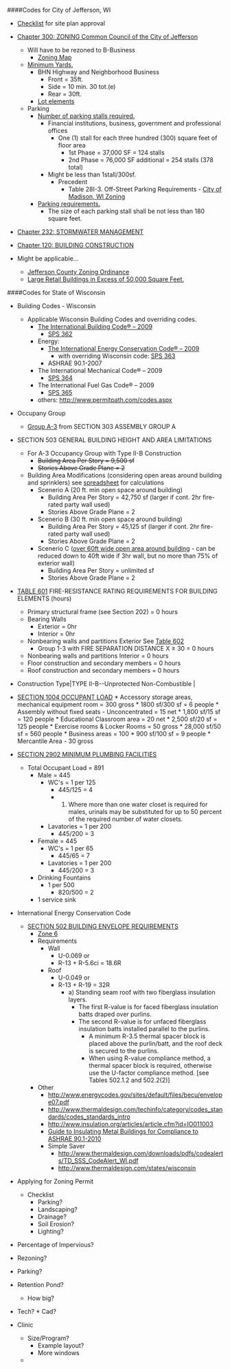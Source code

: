 
####Codes for City of Jefferson, WI

* [Checklist](http://www.jeffersonwis.com/Engineering/Site%20Plan%20Review_Full%20Document.pdf) for site plan approval
* [Chapter 300: ZONING Common Council of the City of Jefferson](http://ecode360.com/9782843)
	* Will have to be rezoned to B-Business
		* [Zoning Map](http://www.jeffersonwis.com/Maps/Jefferson%20Zoning%205-9-13.pdf)
	* [Minimum Yards.](http://ecode360.com/attachment/JE2120/JE2120-300e%20Schedule%20of%20Regulations.pdf)
		* BHN Highway and Neighborhood Business
			* Front = 35ft.
			* Side = 10 min. 30 tot.(e)
			* Rear = 30ft.
		* [Lot elements](http://ecode360.com/attachment/JE2120/JE2120-300d%20Figure%203%20Lot%20Elements.pdf)
	* Parking
		* [Number of parking stalls required.](http://ecode360.com/9783197)
			*  Financial institutions, business, government and professional offices 
				*   One (1) stall for each three hundred (300) square feet of floor area
					* 1st Phase = 37,000 SF = 124 stalls
					* 2nd Phase = 76,000 SF additional = 254 stalls (378 total)
			* Might be less than 1stall/300sf.
				* Precedent
					* Table 28I-3.  Off-Street Parking Requirements  - [City of Madison, WI Zoning](http://legistar.cityofmadison.com/attachments/a7261a03-67a8-413b-a97a-a07f72552155.pdf)
		* [Parking requirements.](http://ecode360.com/9783190)
			* The size of each parking stall shall be not less than 180 square feet.
* [Chapter 232: STORMWATER MANAGEMENT](http://ecode360.com/14035333)
* [Chapter 120: BUILDING CONSTRUCTION](http://ecode360.com/9780665)

* Might be applicable...
	* 	[Jefferson County Zoning Ordinance](http://www.jeffersoncountywi.gov/Zoning/Zoning_Ordinance_Chapter_11__amended_03_11_14_.pdf)
	* [Large Retail Buildings in Excess of 50,000 Square Feet.](http://www.jeffersonwis.com/Codebook/Microsoft%20Word%20-%203-03.PDF)





####Codes for State of Wisconsin

* Building Codes - Wisconsin
	* Applicable Wisconsin Building Codes and overriding codes.
		* [The International Building Code® – 2009](http://publicecodes.cyberregs.com/icod/ibc/2009/index.htm)
			* [SPS 362](http://docs.legis.wisconsin.gov/code/admin_code/sps/safety_and_buildings_and_environment/361_366/362.pdf)
		* Energy:
			* [The International Energy Conservation Code® – 2009](http://publicecodes.cyberregs.com/icod/iecc/2009/index.htm)
				*  with overriding Wisconsin code: [SPS 363](http://docs.legis.wisconsin.gov/code/admin_code/sps/safety_and_buildings_and_environment/361_366/363.pdf)
			* ASHRAE 90.1-2007
		* The International Mechanical Code® – 2009
			* [SPS 364](https://docs.legis.wisconsin.gov/code/admin_code/sps/safety_and_buildings_and_environment/361_366/364.pdf)
		* The International Fuel Gas Code® – 2009
			* [SPS 365](http://docs.legis.wisconsin.gov/code/admin_code/sps/safety_and_buildings_and_environment/361_366/365.pdf)
		* others: http://www.permitpath.com/codes.aspx








* Occupany Group
	* [Group A-3](http://publicecodes.cyberregs.com/icod/ibc/2009/icod_ibc_2009_3_sec003.htm) from SECTION 303 ASSEMBLY GROUP A
* SECTION 503 GENERAL BUILDING HEIGHT AND AREA LIMITATIONS 
	* For A-3 Occupancy Group with Type II-B Construction
		* ~~Building Area Per Story = 9,500 sf~~
		* ~~Stories Above Grade Plane = 2~~
	* Building Area Modifications (considering open areas around building and sprinklers) see [spreadsheet](https://docs.google.com/spreadsheet/ccc?key=0AkqIavXqHcEcdEJPVEh3YktqZ2ZYZF9nNTJqVmJFMXc&usp=drive_web#gid=0) for calculations
		* Scenerio A (20 ft. min open space around building)
			* Building Area Per Story = 42,750 sf (larger if cont. 2hr fire-rated party wall used)
			* Stories Above Grade Plane = 2
		* Scenerio B (30 ft. min open space around building)
			* Building Area Per Story = 45,125 sf (larger if cont. 2hr fire-rated party wall used)
			* Stories Above Grade Plane = 2
		* Scenerio C ([over 60ft wide open area around building](http://publicecodes.cyberregs.com/icod/ibc/2009/icod_ibc_2009_5_sec007.htm) - can be reduced down to 40ft wide if 3hr wall, but no more than 75% of exterior wall)
			* Building Area Per Story = unlimited sf
			* Stories Above Grade Plane = 2




 * [TABLE 601](http://publicecodes.cyberregs.com/icod/ibc/2009/icod_ibc_2009_6_sec001.htm) FIRE-RESISTANCE RATING REQUIREMENTS FOR BUILDING ELEMENTS (hours) 

	 * Primary structural frame (see Section 202) = 0 hours
	 * Bearing Walls
		* Exterior = 0hr
		* Interior = 0hr
	 * Nonbearing walls and partitions Exterior	See [Table 602](http://publicecodes.cyberregs.com/icod/ibc/2009/icod_ibc_2009_6_sec002.htm)
		 * Group 1-3 with FIRE SEPARATION DISTANCE X ≥ 30 = 0 hours
	 * Nonbearing walls and partitions Interior = 0 hours
	 * Floor construction and secondary members = 0 hours
	 * Roof construction and secondary members = 0 hours




 * Construction Type|TYPE II-B--Unprotected Non-Combustible |

 * [SECTION 1004 OCCUPANT LOAD](http://publicecodes.cyberregs.com/icod/ibc/2009/icod_ibc_2009_10_sec004.htm)
		* Accessory storage areas, mechanical equipment room = 300 gross
			* 1800 sf/300 sf = 6 people
		* Assembly without fixed seats - Unconcentrated = 15 net
			* 1,800 sf/15 sf = 120 people
		* Educational Classroom area = 20 net
			* 2,500 sf/20 sf = 125 people
		* Exercise rooms & Locker Rooms	= 50 gross
			* 28,000 sf/50 sf = 560 people
		* Business areas = 100
			* 900 sf/100 sf = 9 people
		* Mercantile Area - 30 gross



 * [SECTION 2902 MINIMUM PLUMBING FACILITIES](http://publicecodes.cyberregs.com/icod/ibc/2009/icod_ibc_2009_29_sec002.htm)  
	 * Total Occupant Load = 891
		 * Male = 445
			 * WC's = 1 per 125
				 * 445/125 = 4
				 * 1. Where more than one water closet is required for males, urinals may be substituted for up to 50 percent of the required number of water closets.
			 * Lavatories = 1 per 200
				 * 445/200 = 3
		 * Female = 445
			 * WC's = 1 per 65
				 * 445/65 = 7
			 * Lavatories = 1 per 200
				 * 445/200 = 3
		 * Drinking Fountains
			 * 1 per 500
				 * 820/500 = 2
		 * 1 service sink
* International Energy Conservation Code
	* [SECTION 502 BUILDING ENVELOPE REQUIREMENTS](http://publicecodes.cyberregs.com/icod/iecc/2009/icod_iecc_2009_5_sec002.htm)
		* [Zone 6](http://publicecodes.cyberregs.com/icod/iecc/2009/icod_iecc_2009_3_par001.htm)
		* Requirements
			* Wall
				* U-0.069 or 
				* R-13 + R-5.6ci = 18.6R
			* Roof
				* U-0.049 or 
				* R-13 + R-19 = 32R
					* a) Standing seam roof with two fiberglass insulation layers. 
						* The first R-value is for faced fiberglass insulation batts draped over purlins. 
						* The second R-value is for unfaced fiberglass insulation batts installed parallel to the purlins. 
							* A minimum R-3.5 thermal spacer block is placed above the purlin/batt, and the roof deck is secured to the purlins.
							* When using R-value compliance method, a thermal spacer block is required, otherwise use the U-factor compliance method. [see Tables 502.1.2 and 502.2(2)]
		* Other
			* http://www.energycodes.gov/sites/default/files/becu/envelope07.pdf
			* http://www.thermaldesign.com/techinfo/category/codes_standards/codes_standards_intro
			* http://www.insulation.org/articles/article.cfm?id=IO011003
			* [Guide to Insulating Metal Buildings for Compliance to ASHRAE 90.1-2010](http://www.naima.org/publications/MB304.PDF)
			* Simple Saver
				* http://www.thermaldesign.com/downloads/pdfs/codealerts/TD_SSS_CodeAlert_WI.pdf
				* http://www.thermaldesign.com/states/wisconsin




* Applying for Zoning Permit
	* Checklist
		* Parking?
		* Landscaping?
		* Drainage?
		* Soil Erosion?
		* Lighting?
* Percentage of Impervious?
* Rezoning?
* Parking?
* Retention Pond?
	* How big?
* Tech?
		* Cad?


* Clinic
	* Size/Program?
		* Example layout?
		* More windows
	* 











<!--se_discussion_list:{"mUa5aJURj4LgY6kE3xOycK2D":{"selectionStart":34,"type":"conflict","selectionEnd":38,"discussionIndex":"mUa5aJURj4LgY6kE3xOycK2D"},"rjdujjL9zUcd5Rab8HoR1fxm":{"selectionStart":148,"type":"conflict","selectionEnd":157,"discussionIndex":"rjdujjL9zUcd5Rab8HoR1fxm"},"0tnfZ4SZ96680gxNcDqpKrhs":{"selectionStart":210,"type":"conflict","selectionEnd":250,"discussionIndex":"0tnfZ4SZ96680gxNcDqpKrhs"},"ZTBDcoO4So0hPrdf0ZCvrqZz":{"selectionStart":280,"type":"conflict","selectionEnd":481,"discussionIndex":"ZTBDcoO4So0hPrdf0ZCvrqZz"},"PB7Wys7zYjqMkTx8xay17EGE":{"selectionStart":512,"type":"conflict","selectionEnd":543,"discussionIndex":"PB7Wys7zYjqMkTx8xay17EGE"},"6KNViLJ7gTnyrKDpsKqIWdpC":{"selectionStart":563,"type":"conflict","selectionEnd":710,"discussionIndex":"6KNViLJ7gTnyrKDpsKqIWdpC"},"UxHqfFIJoirOhdoqT6AiMJ3j":{"selectionStart":734,"type":"conflict","selectionEnd":780,"discussionIndex":"UxHqfFIJoirOhdoqT6AiMJ3j"},"m8INB5sJyWWoWjzaE1rM8PIA":{"selectionStart":923,"type":"conflict","selectionEnd":935,"discussionIndex":"m8INB5sJyWWoWjzaE1rM8PIA"},"PhHxf1p6w51ASo2ZhXcpdOfM":{"selectionStart":963,"type":"conflict","selectionEnd":977,"discussionIndex":"PhHxf1p6w51ASo2ZhXcpdOfM"},"3f5Z5QHsudY5aE2ijD0t4aIh":{"selectionStart":1028,"type":"conflict","selectionEnd":1042,"discussionIndex":"3f5Z5QHsudY5aE2ijD0t4aIh"},"Xrou3wn6zWS5HK4H5aZNMCcX":{"selectionStart":1063,"type":"conflict","selectionEnd":1105,"discussionIndex":"Xrou3wn6zWS5HK4H5aZNMCcX"},"LCW0kNy0NQ1f8TFZkHfzDABg":{"selectionStart":1172,"type":"conflict","selectionEnd":1329,"discussionIndex":"LCW0kNy0NQ1f8TFZkHfzDABg"},"RRlNghClSxhqQB8MDSHELHGz":{"selectionStart":1389,"type":"conflict","selectionEnd":1405,"discussionIndex":"RRlNghClSxhqQB8MDSHELHGz"},"zctGuMwzmr7gVWn9my7Jwufe":{"selectionStart":1422,"type":"conflict","selectionEnd":1474,"discussionIndex":"zctGuMwzmr7gVWn9my7Jwufe"},"UayFbFQw3CCBpq4g9HaVlf9b":{"selectionStart":1496,"type":"conflict","selectionEnd":1570,"discussionIndex":"UayFbFQw3CCBpq4g9HaVlf9b"},"OqGvNpUkX9gWYlLFFQukO2lb":{"selectionStart":1587,"type":"conflict","selectionEnd":1702,"discussionIndex":"OqGvNpUkX9gWYlLFFQukO2lb"},"Rk1uZxtiL2N3g7uEf1RQhjch":{"selectionStart":1753,"type":"conflict","selectionEnd":1843,"discussionIndex":"Rk1uZxtiL2N3g7uEf1RQhjch"},"AzuXequwPkrurGciB4WDzxZe":{"selectionStart":1863,"type":"conflict","selectionEnd":1908,"discussionIndex":"AzuXequwPkrurGciB4WDzxZe"},"ncxz0jvNmMjwumw6mFi6rLnk":{"selectionStart":1949,"type":"conflict","selectionEnd":1969,"discussionIndex":"ncxz0jvNmMjwumw6mFi6rLnk"},"YfEBBnCPb4TrJou8oVUvMbAF":{"selectionStart":2006,"type":"conflict","selectionEnd":2209,"discussionIndex":"YfEBBnCPb4TrJou8oVUvMbAF"},"nC1Kq91ibFJ0EnVDUKD41h1L":{"selectionStart":2240,"type":"conflict","selectionEnd":2327,"discussionIndex":"nC1Kq91ibFJ0EnVDUKD41h1L"},"DqK8woggirQcyd2TZaHu0TtB":{"selectionStart":2368,"type":"conflict","selectionEnd":2505,"discussionIndex":"DqK8woggirQcyd2TZaHu0TtB"},"1rUD1PXCFBgzw3XSk8bpa1qe":{"selectionStart":2543,"type":"conflict","selectionEnd":2674,"discussionIndex":"1rUD1PXCFBgzw3XSk8bpa1qe"},"LwlDlYjqB9PFKk6n88ykPeVs":{"selectionStart":2710,"type":"conflict","selectionEnd":2924,"discussionIndex":"LwlDlYjqB9PFKk6n88ykPeVs"},"KBUp7VmXAOyhVhMOq0wvyaja":{"selectionStart":3032,"type":"conflict","selectionEnd":3049,"discussionIndex":"KBUp7VmXAOyhVhMOq0wvyaja"},"TKTgEKxrQgO6wdtopd01sqDm":{"selectionStart":3130,"type":"conflict","selectionEnd":3165,"discussionIndex":"TKTgEKxrQgO6wdtopd01sqDm"},"qLra28qiIwYMWRwu1admzCuo":{"selectionStart":3182,"type":"conflict","selectionEnd":3207,"discussionIndex":"qLra28qiIwYMWRwu1admzCuo"},"d0YXPtctKlxCknQdHS007D8Z":{"selectionStart":3223,"type":"conflict","selectionEnd":3246,"discussionIndex":"d0YXPtctKlxCknQdHS007D8Z"},"lRqdJ0IH7dSgBq1nVZ1AV44f":{"selectionStart":3443,"type":"conflict","selectionEnd":3478,"discussionIndex":"lRqdJ0IH7dSgBq1nVZ1AV44f"},"kZIU808CWQEeKPHeeZskCH5a":{"selectionStart":3498,"type":"conflict","selectionEnd":3533,"discussionIndex":"kZIU808CWQEeKPHeeZskCH5a"},"NhKLl8kpQgSvxv6OQxqN4ogy":{"selectionStart":3594,"type":"conflict","selectionEnd":3621,"discussionIndex":"NhKLl8kpQgSvxv6OQxqN4ogy"},"jsZZ6RVg1yAy8L3ixtfYAjwx":{"selectionStart":3641,"type":"conflict","selectionEnd":3658,"discussionIndex":"jsZZ6RVg1yAy8L3ixtfYAjwx"},"wdbr05f7yUfLwwqMxffO3tqK":{"selectionStart":3677,"type":"conflict","selectionEnd":3713,"discussionIndex":"wdbr05f7yUfLwwqMxffO3tqK"},"Q1AArSMbOixaJpYjH34tvaxc":{"selectionStart":3774,"type":"conflict","selectionEnd":3801,"discussionIndex":"Q1AArSMbOixaJpYjH34tvaxc"},"SgUTKnXE1gGy4HjFUKlfU0ED":{"selectionStart":3821,"type":"conflict","selectionEnd":3838,"discussionIndex":"SgUTKnXE1gGy4HjFUKlfU0ED"},"C6azWkIluaUgpMcRXVx8ETjq":{"selectionStart":4031,"type":"conflict","selectionEnd":4060,"discussionIndex":"C6azWkIluaUgpMcRXVx8ETjq"},"Q7TYdDM1hekP0w2hW9zC32pf":{"selectionStart":4084,"type":"conflict","selectionEnd":4102,"discussionIndex":"Q7TYdDM1hekP0w2hW9zC32pf"},"RDXO8FHvF3hLWcBZWrAZIFuO":{"selectionStart":4114,"type":"conflict","selectionEnd":4147,"discussionIndex":"RDXO8FHvF3hLWcBZWrAZIFuO"},"CZqk5Jc0FGSp52MMMfHsYGRz":{"selectionStart":4289,"type":"conflict","selectionEnd":4307,"discussionIndex":"CZqk5Jc0FGSp52MMMfHsYGRz"},"6SDfQVLoEFUJQsgLIJKbwqGu":{"selectionStart":4355,"type":"conflict","selectionEnd":4423,"discussionIndex":"6SDfQVLoEFUJQsgLIJKbwqGu"},"JpTpyJQqmvoVWlrumQtkZEAL":{"selectionStart":4476,"type":"conflict","selectionEnd":4560,"discussionIndex":"JpTpyJQqmvoVWlrumQtkZEAL"},"3sAXbLfRGjFJ8TalHONiL0bb":{"selectionStart":4593,"type":"conflict","selectionEnd":4622,"discussionIndex":"3sAXbLfRGjFJ8TalHONiL0bb"},"4nRS1Ayjjg4KTpagFarJhU8C":{"selectionStart":4648,"type":"conflict","selectionEnd":4677,"discussionIndex":"4nRS1Ayjjg4KTpagFarJhU8C"},"SQgHKJLaGp5q2pxTR2pYGgAt":{"selectionStart":4703,"type":"conflict","selectionEnd":4732,"discussionIndex":"SQgHKJLaGp5q2pxTR2pYGgAt"},"FwGoafGPtQY4LT477Z3sS8qo":{"selectionStart":4749,"type":"conflict","selectionEnd":4794,"discussionIndex":"FwGoafGPtQY4LT477Z3sS8qo"},"SjSYEl508M4FqiZaaOFHj4x7":{"selectionStart":4836,"type":"conflict","selectionEnd":4836,"discussionIndex":"SjSYEl508M4FqiZaaOFHj4x7"},"3z0guG7Fpul4urizeGiAiDJN":{"selectionStart":4836,"type":"conflict","selectionEnd":4967,"discussionIndex":"3z0guG7Fpul4urizeGiAiDJN"},"4P0EoSLlYCYLZIqFQDawQ6i5":{"selectionStart":5005,"type":"conflict","selectionEnd":5016,"discussionIndex":"4P0EoSLlYCYLZIqFQDawQ6i5"},"0h3SQVq9UbSJIgHWfoDDA8FR":{"selectionStart":5033,"type":"conflict","selectionEnd":5065,"discussionIndex":"0h3SQVq9UbSJIgHWfoDDA8FR"},"qluLQD1s91JAtXqy4N06FTJF":{"selectionStart":5101,"type":"conflict","selectionEnd":5109,"discussionIndex":"qluLQD1s91JAtXqy4N06FTJF"},"fN7jB1LwOylrJTEK2elKz0Uj":{"selectionStart":5125,"type":"conflict","selectionEnd":5148,"discussionIndex":"fN7jB1LwOylrJTEK2elKz0Uj"},"m68O70nTcvtE7i2LxJ4v0ovy":{"selectionStart":5174,"type":"conflict","selectionEnd":5181,"discussionIndex":"m68O70nTcvtE7i2LxJ4v0ovy"},"1tL3NBo72pOwUvbx6Qr5HBdJ":{"selectionStart":5198,"type":"conflict","selectionEnd":5226,"discussionIndex":"1tL3NBo72pOwUvbx6Qr5HBdJ"},"3RJdAENSZ4IsXaoKAz4R4xdO":{"selectionStart":5246,"type":"conflict","selectionEnd":5260,"discussionIndex":"3RJdAENSZ4IsXaoKAz4R4xdO"},"B4hmYxYObJCeDNDdNVuKqx2U":{"selectionStart":5277,"type":"conflict","selectionEnd":5289,"discussionIndex":"B4hmYxYObJCeDNDdNVuKqx2U"},"lALA8IFdnbRtgzzdmlFUHLdY":{"selectionStart":5309,"type":"conflict","selectionEnd":5316,"discussionIndex":"lALA8IFdnbRtgzzdmlFUHLdY"},"6hfkoN8LENMD879DvENjZ7JG":{"selectionStart":5332,"type":"conflict","selectionEnd":5350,"discussionIndex":"6hfkoN8LENMD879DvENjZ7JG"},"9WdauhUmTHolU4cvEDlFBNEb":{"selectionStart":5360,"type":"conflict","selectionEnd":5401,"discussionIndex":"9WdauhUmTHolU4cvEDlFBNEb"},"yw90K2ishEPL9IaVZshnRBsE":{"selectionStart":5550,"type":"conflict","selectionEnd":5618,"discussionIndex":"yw90K2ishEPL9IaVZshnRBsE"},"YYGfys5lyHlcLuUzpZ09BAx2":{"selectionStart":5735,"type":"conflict","selectionEnd":5769,"discussionIndex":"YYGfys5lyHlcLuUzpZ09BAx2"},"kXaen1Btvt32w1cwPz1g8dsr":{"selectionStart":5795,"type":"conflict","selectionEnd":5879,"discussionIndex":"kXaen1Btvt32w1cwPz1g8dsr"},"0Qtp3EX20Qn2L96qjOgNy4FO":{"selectionStart":5905,"type":"conflict","selectionEnd":5993,"discussionIndex":"0Qtp3EX20Qn2L96qjOgNy4FO"},"52dZhQ2znspIXX9mFElUgBww":{"selectionStart":6026,"type":"conflict","selectionEnd":6052,"discussionIndex":"52dZhQ2znspIXX9mFElUgBww"},"CERe4DecJyP28oZ7q2XaS6FA":{"selectionStart":6087,"type":"conflict","selectionEnd":6310,"discussionIndex":"CERe4DecJyP28oZ7q2XaS6FA"},"oVDUFU9bUSaKT4MPQam2S1lL":{"selectionStart":6310,"type":"conflict","selectionEnd":6361,"discussionIndex":"oVDUFU9bUSaKT4MPQam2S1lL"},"LjYvYlGCqQ13DIB0IBx2c986":{"selectionStart":6382,"type":"conflict","selectionEnd":6405,"discussionIndex":"LjYvYlGCqQ13DIB0IBx2c986"},"efszvTA9ryFHLsezPrOOxkXE":{"selectionStart":6758,"type":"conflict","selectionEnd":6796,"discussionIndex":"efszvTA9ryFHLsezPrOOxkXE"},"kEvhgpOS86AXklZYiZTGGO6u":{"selectionStart":6946,"type":"conflict","selectionEnd":7195,"discussionIndex":"kEvhgpOS86AXklZYiZTGGO6u"},"qe3WBjVv92aP322PheHjpZgn":{"selectionStart":7263,"type":"conflict","selectionEnd":7484,"discussionIndex":"qe3WBjVv92aP322PheHjpZgn"},"lwpkQHxCK3r5IeGqxTOOYSET":{"selectionStart":7507,"type":"conflict","selectionEnd":7804,"discussionIndex":"lwpkQHxCK3r5IeGqxTOOYSET"}}-->